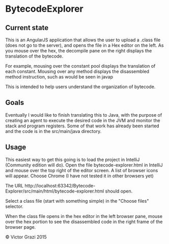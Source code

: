# BytecodeExplorer
## Current state
This is an AngularJS application that allows the user to upload a .class file (does not go to the server), and opens the file in a 
Hex editor on the left. As you mouse over the hex, the decompile pane on the right displays the translation of the bytecode.

For example, mousing over the constant pool displays the translation of each constant. Mousing over any method displays the disassembled
method instruction, such as would be seen in javap

This is intended to help users understand the organization of bytecode.

## Goals
Eventually I would like to finish translating this to Java, with the purpose of creating an agent to execute the desired code in the JVM and
monitor the stack and program registers. Some of that work has already been started and the code is in the src/main/java directory.

## Usage
This easiest way to get this going is to load the project in IntelliJ (Community edition will do). Open the file bytecode-explorer.html in IntelliJ
and mouse over the top right of the editor screen. A list of browser icons will appear. Choose Chrome (I have not tested it in other browsers yet)

The URL http://localhost:63342/Bytecode-Explorer/src/main/html/bytecode-explorer.html should open.

Select a class file (start with something simple) in the "Choose files" selector.

When the class file opens in the hex editor in the left browser pane, mouse over the hex portion to see the disassembled code in the right frame of the browser page.

&copy; Victor Grazi 2015